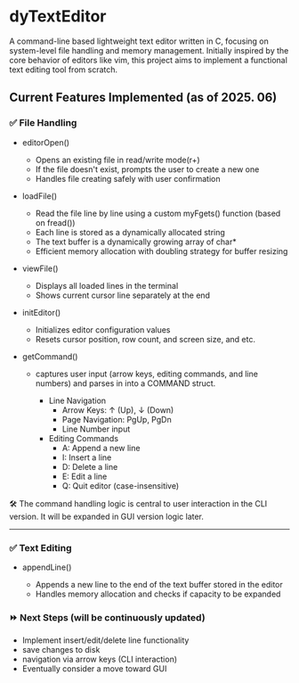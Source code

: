 # dyTextEditor
A command-line based lightweight text editor written in C, focusing on system-level file handling and memory management.
Initially inspired by the core behavior of editors like vim, this project aims to implement a functional text editing tool from scratch.

## Current Features Implemented (as of 2025. 06)


### ✅ File Handling


  - editorOpen()

    - Opens an existing file in read/write mode(r+)
    - If the file doesn't exist, prompts the user to create a new one
    - Handles file creating safely with user confirmation
   
  - loadFile()

    - Read the file line by line using a custom myFgets() function (based on fread())
    - Each line is stored as a dynamically allocated string
    - The text buffer is a dynamically growing array of char*
    - Efficient memory allocation with doubling strategy for buffer resizing
   
  - viewFile()

    - Displays all loaded lines in the terminal
    - Shows current cursor line separately at the end

  - initEditor()

    - Initializes editor configuration values
    - Resets cursor position, row count, and screen size, and etc.
   
  - getCommand()

    - captures user input (arrow keys, editing commands, and line numbers) and parses in into a COMMAND struct.
   
      - Line Navigation
          - Arrow Keys: ↑ (Up), ↓ (Down)
          - Page Navigation: PgUp, PgDn
          - Line Number input
      - Editing Commands
          - A: Append a new line
          - I: Insert a line
          - D: Delete a line
          - E: Edit a line
          - Q: Quit editor (case-insensitive)

🛠 The command handling logic is central to user interaction in the CLI version. It will be expanded in GUI version logic later.

---
### ✅ Text Editing


  - appendLine()

    - Appends a new line to the end of the text buffer stored in the editor
    - Handles memory allocation and checks if capacity to be expanded


  ### ⏩ Next Steps (will be continuously updated)
  - Implement insert/edit/delete line functionality
  - save changes to disk
  - navigation via arrow keys (CLI interaction)
  - Eventually consider a move toward GUI
